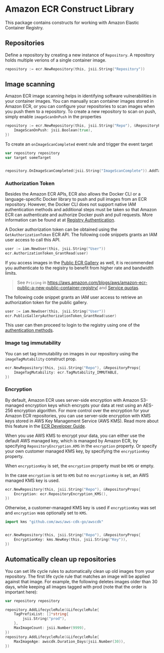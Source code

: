 # Amazon ECR Construct Library

This package contains constructs for working with Amazon Elastic Container Registry.

## Repositories

Define a repository by creating a new instance of `Repository`. A repository
holds multiple verions of a single container image.

```go
repository := ecr.NewRepository(this, jsii.String("Repository"))
```

## Image scanning

Amazon ECR image scanning helps in identifying software vulnerabilities in your container images. You can manually scan container images stored in Amazon ECR, or you can configure your repositories to scan images when you push them to a repository. To create a new repository to scan on push, simply enable `imageScanOnPush` in the properties

```go
repository := ecr.NewRepository(this, jsii.String("Repo"), &RepositoryProps{
	ImageScanOnPush: jsii.Boolean(true),
})
```

To create an `onImageScanCompleted` event rule and trigger the event target

```go
var repository repository
var target someTarget


repository.OnImageScanCompleted(jsii.String("ImageScanComplete")).AddTarget(target)
```

### Authorization Token

Besides the Amazon ECR APIs, ECR also allows the Docker CLI or a language-specific Docker library to push and pull
images from an ECR repository. However, the Docker CLI does not support native IAM authentication methods and
additional steps must be taken so that Amazon ECR can authenticate and authorize Docker push and pull requests.
More information can be found at at [Registry Authentication](https://docs.aws.amazon.com/AmazonECR/latest/userguide/Registries.html#registry_auth).

A Docker authorization token can be obtained using the `GetAuthorizationToken` ECR API. The following code snippets
grants an IAM user access to call this API.

```go
user := iam.NewUser(this, jsii.String("User"))
ecr.AuthorizationToken_GrantRead(user)
```

If you access images in the [Public ECR Gallery](https://gallery.ecr.aws/) as well, it is recommended you authenticate to the registry to benefit from
higher rate and bandwidth limits.

> See `Pricing` in https://aws.amazon.com/blogs/aws/amazon-ecr-public-a-new-public-container-registry/ and [Service quotas](https://docs.aws.amazon.com/AmazonECR/latest/public/public-service-quotas.html).

The following code snippet grants an IAM user access to retrieve an authorization token for the public gallery.

```go
user := iam.NewUser(this, jsii.String("User"))
ecr.PublicGalleryAuthorizationToken_GrantRead(user)
```

This user can then proceed to login to the registry using one of the [authentication methods](https://docs.aws.amazon.com/AmazonECR/latest/public/public-registries.html#public-registry-auth).

### Image tag immutability

You can set tag immutability on images in our repository using the `imageTagMutability` construct prop.

```go
ecr.NewRepository(this, jsii.String("Repo"), &RepositoryProps{
	ImageTagMutability: ecr.TagMutability_IMMUTABLE,
})
```

### Encryption

By default, Amazon ECR uses server-side encryption with Amazon S3-managed encryption keys which encrypts your data at rest using an AES-256 encryption algorithm. For more control over the encryption for your Amazon ECR repositories, you can use server-side encryption with KMS keys stored in AWS Key Management Service (AWS KMS). Read more about this feature in the [ECR Developer Guide](https://docs.aws.amazon.com/AmazonECR/latest/userguide/encryption-at-rest.html).

When you use AWS KMS to encrypt your data, you can either use the default AWS managed key, which is managed by Amazon ECR, by specifying `RepositoryEncryption.KMS` in the `encryption` property. Or specify your own customer managed KMS key, by specifying the `encryptionKey` property.

When `encryptionKey` is set, the `encryption` property must be `KMS` or empty.

In the case `encryption` is set to `KMS` but no `encryptionKey` is set, an AWS managed KMS key is used.

```go
ecr.NewRepository(this, jsii.String("Repo"), &RepositoryProps{
	Encryption: ecr.RepositoryEncryption_KMS(),
})
```

Otherwise, a customer-managed KMS key is used if `encryptionKey` was set and `encryption` was optionally set to `KMS`.

```go
import kms "github.com/aws/aws-cdk-go/awscdk"


ecr.NewRepository(this, jsii.String("Repo"), &RepositoryProps{
	EncryptionKey: kms.NewKey(this, jsii.String("Key")),
})
```

## Automatically clean up repositories

You can set life cycle rules to automatically clean up old images from your
repository. The first life cycle rule that matches an image will be applied
against that image. For example, the following deletes images older than
30 days, while keeping all images tagged with prod (note that the order
is important here):

```go
var repository repository

repository.AddLifecycleRule(&LifecycleRule{
	TagPrefixList: []*string{
		jsii.String("prod"),
	},
	MaxImageCount: jsii.Number(9999),
})
repository.AddLifecycleRule(&LifecycleRule{
	MaxImageAge: awscdk.Duration_Days(jsii.Number(30)),
})
```
